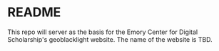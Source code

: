 # README
This repo will server as the basis for the Emory Center for Digital Scholarship's geoblacklight website. The name of the website is TBD.


